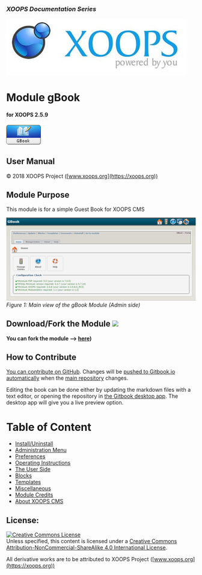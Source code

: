### _XOOPS Documentation Series_
![](en/assets/logoXoops.jpg)

# Module gBook
#### for XOOPS 2.5.9
      
![](en/assets/logoModule.png)
            
## User Manual

© 2018 XOOPS Project ([www.xoops.org](https://xoops.org))  

## Module Purpose 

This module is for a simple Guest Book for XOOPS CMS

![](en/assets/image001.png)
*Figure 1: Main view of the gBook Module (Admin side)*

## Download/Fork the Module ![](https://xoops.org/images/forkit.png) 

**You can fork the module --> [here](https://github.com/XoopsModules25x/gbook))** 

## How to Contribute

[You can contribute on GitHub](https://github.com/XoopsDocs/gbook-tutorial). Changes will be [pushed to Gitbook.io automatically](https://www.gitbook.com/book/xoops/gbook-tutorial/activity) when the [main repository](https://github.com/XoopsDocs/gbook-tutorial) changes.

Editing the book can be done either by updating the markdown files with a text editor, or opening the repository in [the Gitbook desktop app](https://github.com/GitbookIO/editor/blob/master/README.md). The desktop app will give you a live preview option.

# Table of Content

* [Install/Uninstall](en/book/1install.md)
* [Administration Menu](en/book/2administration.md)
* [Preferences](en/book/3preferences.md)
* [Operating Instructions](en/book/4operations.md)
* [The User Side](en/book/5userside.md)
* [Blocks](en/book/6blocks.md)
* [Templates](en/book/7templates.md)
* [Miscellaneous](en/book/8other.md) 
* [Module Credits](en/book/9credits.md)
* [About XOOPS CMS](en/book/10aboutxoops.md)

## License:

<a rel="license" href="http://creativecommons.org/licenses/by-nc-sa/4.0/"><img alt="Creative Commons License" style="border-width:0" src="https://i.creativecommons.org/l/by-nc-sa/4.0/88x31.png" /></a><br />Unless specified, this content is licensed under a <a rel="license" href="http://creativecommons.org/licenses/by-nc-sa/4.0/">Creative Commons Attribution-NonCommercial-ShareAlike 4.0 International License</a>.

All derivative works are to be attributed to XOOPS Project ([www.xoops.org](https://xoops.org))
